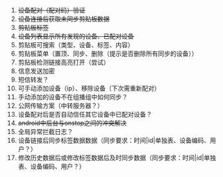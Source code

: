 1. ~~设备配对（配对码）验证~~
2. ~~设备连接后获取未同步剪贴板数据~~
3. ~~剪贴板标签~~
4. ~~设备列表显示所有发现的设备、已配对设备~~
5. 剪贴板可搜索（类型、设备、标签、内容）
6. 剪贴板菜单（置顶、同步、删除（提示是否删除所有同步的设备））
7. 剪贴板检测链接高亮打开（尝试）
8. 信息发送加密
9. 短信转发？
10. 可手动添加设备（ip）、移除设备（下次需重新配对）
11. 手动添加的设备不在组播组中如何同步？
12. 公网传输方案（中转服务器？）
13. 设备配对后是否自动信任其它设备中已配对设备？
14. ~~android中后台与onstop之间的冲突解决~~
15. 全局异常拦截日志？
16. 设备链接后同步标签数据数据（同步要求：时间|id|单独表、设备编码、用户？） 
17. 修改历史数据后或修改标签数据后及时同步数据（同步要求：时间|id|单独表、设备编码、用户？）